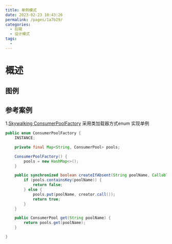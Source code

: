 ```yaml
---
title: 单例模式
date: 2023-02-23 10:43:26
permalink: /pages/1a7b29/
categories:
  - 后端
  - 设计模式
tags:
  - 
---
```

# 概述

## 图例

## 参考案例

1.[Skywalking ConsumerPoolFactory](https://github.com/apache/skywalking/blob/master/apm-commons/apm-datacarrier/src/main/java/org/apache/skywalking/apm/commons/datacarrier/consumer/ConsumerPoolFactory.java) 采用类加载器方式enum 实现单例

```java
public enum ConsumerPoolFactory {
    INSTANCE;

    private final Map<String, ConsumerPool> pools;

    ConsumerPoolFactory() {
        pools = new HashMap<>();
    }

    public synchronized boolean createIfAbsent(String poolName, Callable<ConsumerPool> creator) throws Exception {
        if (pools.containsKey(poolName)) {
            return false;
        } else {
            pools.put(poolName, creator.call());
            return true;
        }
    }

    public ConsumerPool get(String poolName) {
        return pools.get(poolName);
    }

}
```




